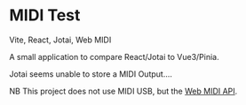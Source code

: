 # MIDI Test

Vite, React, Jotai, Web MIDI

A small application to compare React/Jotai to Vue3/Pinia. 

Jotai seems unable to store a MIDI Output....

NB This project does not use MIDI USB, but the [Web MIDI API](https://caniuse.com/midi). 
